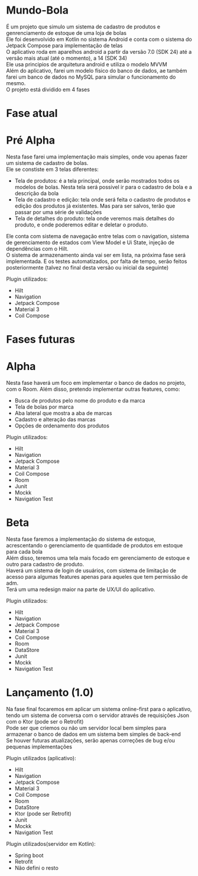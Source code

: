 # Mundo-Bola
É um projeto que simulo um sistema de cadastro de produtos e genrenciamento de estoque de uma loja de bolas<br />
Ele foi desenvolvido em Kotlin no sistema Android e conta com o sistema do Jetpack Compose para implementação de telas<br />
O aplicativo roda em aparelhos android a partir da versão 7.0 (SDK 24) até a versão mais atual (até o momento), a 14 (SDK 34)<br />
Ele usa principios de arquitetura android e utiliza o modelo MVVM <br />
Além do aplicativo, farei um modelo físico do banco de dados, ae também farei um banco de dados no MySQL para simular o funcionamento do mesmo. <br />
O projeto está dividido em 4 fases<br />

# Fase atual
# Pré Alpha

Nesta fase farei uma implementação mais simples, onde vou apenas fazer um sistema de cadastro de bolas.<br />
Ele se constiste em 3 telas diferentes:<br />
 - Tela de produtos: é a tela principal, onde serão mostrados todos os modelos de bolas. Nesta tela será possivel ir para o cadastro de bola e a descrição da bola
 - Tela de cadastro e edição: tela onde será feita o cadastro de produtos e edição dos produtos já existentes. Mas para ser salvos, terão que passar por uma série de validações
 - Tela de detalhes do produto: tela onde veremos mais detalhes do produto, e onde poderemos editar e deletar o produto.

Ele conta com sistema de navegação entre telas com o navigation, sistema de gerenciamento de estados com View Model e Ui State, injeção de dependências com o Hilt.<br />
O sistema de armazenamento ainda vai ser em lista, na próxima fase será implementada. E os testes automatizados, por falta de tempo, serão feitos posteriormente (talvez no final desta versão ou inicial da seguinte)<br />

Plugin utilizados:
 - Hilt
 - Navigation
 - Jetpack Compose
 - Material 3
 - Coil Compose

# Fases futuras
# Alpha

Nesta fase haverá um foco em implementar o banco de dados no projeto, com o Room. Além disso, pretendo implementar outras features, como:
 - Busca de produtos pelo nome do produto e da marca
 - Tela de bolas por marca
 - Aba lateral que mostra a aba de marcas
 - Cadastro e alteração das marcas
 - Opções de ordenamento dos produtos

Plugin utilizados:
 - Hilt
 - Navigation
 - Jetpack Compose
 - Material 3
 - Coil Compose
 - Room
 - Junit
 - Mockk
 - Navigation Test

# Beta

Nesta fase faremos a implementação do sistema de estoque, acrescentando o gerenciamento de quantidade de produtos em estoque para cada bola<br />
Além disso, teremos uma tela mais focado em gerenciamento de estoque e outro para cadastro de produto.<br />
Haverá um sistema de login de usuários, com sistema de limitação de acesso para algumas features apenas para aqueles que tem permissão de adm.<br />
Terá um uma redesign maior na parte de UX/UI do aplicativo.<br />

Plugin utilizados:
 - Hilt
 - Navigation
 - Jetpack Compose
 - Material 3
 - Coil Compose
 - Room
 - DataStore
 - Junit
 - Mockk
 - Navigation Test

# Lançamento (1.0)
Na fase final focaremos em aplicar um sistema online-first para o aplicativo, tendo um sistema de conversa com o servidor através de requisições Json com o Ktor (pode ser o Retrofit) <br />
Pode ser que criemos ou não um servidor local bem simples para armazenar o banco de dados em um sistema bem simples de back-end <br />
Se houver futuras atualizações, serão apenas correções de bug e/ou pequenas implementações


Plugin utilizados (aplicativo):
 - Hilt
 - Navigation
 - Jetpack Compose
 - Material 3
 - Coil Compose
 - Room
 - DataStore
 - Ktor (pode ser Retrofit)
 - Junit
 - Mockk
 - Navigation Test


Plugin utilizados(servidor em Kotlin):
 - Spring boot
 - Retrofit
 - Não defini o resto
